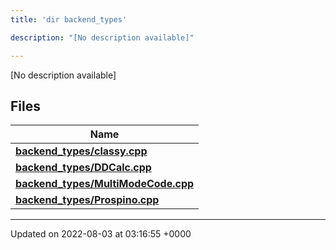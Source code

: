 ```yaml
---
title: 'dir backend_types'

description: "[No description available]"

---
```







[No description available]

## Files

| Name           |
| -------------- |
| **[backend_types/classy.cpp](/documentation/code/darkbit_development/files/classy_8cpp/#file-classy.cpp)**  |
| **[backend_types/DDCalc.cpp](/documentation/code/darkbit_development/files/ddcalc_8cpp/#file-ddcalc.cpp)**  |
| **[backend_types/MultiModeCode.cpp](/documentation/code/darkbit_development/files/multimodecode_8cpp/#file-multimodecode.cpp)**  |
| **[backend_types/Prospino.cpp](/documentation/code/darkbit_development/files/prospino_8cpp/#file-prospino.cpp)**  |






-------------------------------

Updated on 2022-08-03 at 03:16:55 +0000
